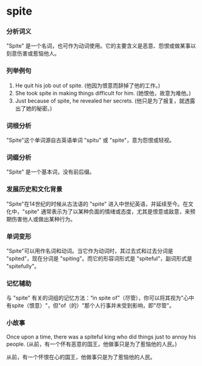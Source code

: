 # spite

### 分析词义

  

"Spite" 是一个名词，也可作为动词使用。它的主要含义是恶意、怨恨或做某事以刻意伤害或惹恼他人。

  

### 列举例句

  

1.  He quit his job out of spite. (他因为恨意而辞掉了他的工作。)
2.  She took spite in making things difficult for him. (她恨他，故意为难他。)
3.  Just because of spite, he revealed her secrets. (他只是为了报复，就透露出了她的秘密。)

  

### 词根分析

  

"Spite"这个单词源自古英语单词 "spitu" 或 "spite"，意为怨恨或轻视。

  

### 词缀分析

  

"Spite" 是一个基本词，没有前后缀。

  

### 发展历史和文化背景

  

"Spite"在14世纪的时候从古法语的 "spite" 进入中世纪英语，并延续至今。在文化中，"spite" 通常表示为了以某种负面的情绪或态度，尤其是恨意或敌意，来预期伤害他人或做出某种行为。

  

### 单词变形

  

"Spite"可以用作名词和动词。当它作为动词时，其过去式和过去分词是 "spited"，现在分词是 "spiting"。而它的形容词形式是 "spiteful"，副词形式是 "spitefully"。

  

### 记忆辅助

  

与 "spite" 有关的词组的记忆方法：“in spite of”（尽管），你可以将其视为"心中有spite（恨意）"，但"of（的）"那个人行事并未受到影响，即"尽管"。

  

### 小故事

  

Once upon a time, there was a spiteful king who did things just to annoy his people. (从前，有一个怀有恶意的国王，他做事只是为了惹恼他的人民。)

  

从前，有一个怀恨在心的国王，他做事只是为了惹恼他的人民。
